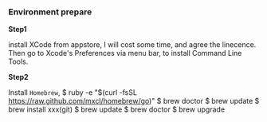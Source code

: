 ### Environment prepare

**Step1**

install XCode from appstore, I will cost some time, and
agree the linecence.
Then go to Xcode's Preferences via menu bar, to install
Command Line Tools.

**Step2**

Install ```Homebrew```,
$ ruby -e "$(curl -fsSL https://raw.github.com/mxcl/homebrew/go)"
$ brew doctor
$ brew update
$ brew install xxx(git)
$ brew update 
$ brew doctor
$ brew upgrade



